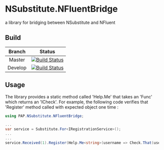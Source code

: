 # NSubstitute.NFluentBridge
a library for bridging between NSubstitute and NFluent

## Build
| Branch | Status |
|:------:|:------:|
| Master | [![Build Status](https://dev.azure.com/papgroup/NSubstitute.NFluentBridge/_apis/build/status/PapGroup.NSubstitute.NFluentBridge?branchName=master)](https://dev.azure.com/papgroup/NSubstitute.NFluentBridge/_build/latest?definitionId=1&branchName=master) |
| Develop | [![Build Status](https://dev.azure.com/papgroup/NSubstitute.NFluentBridge/_apis/build/status/PapGroup.NSubstitute.NFluentBridge?branchName=develop)](https://dev.azure.com/papgroup/NSubstitute.NFluentBridge/_build/latest?definitionId=1&branchName=develop) |

## Usage
The library provides a static method called 'Help.Me<T>' that takes an 'Func' which returns an 'ICheck'.
For example, the following code verifies that 'Register' method called with expected object one time :

```c#
using PAP.NSubstitute.NFluentBridge;

...
var service = Substitute.For<IRegistrationService>();
...
...
service.Received(1).Register(Help.Me<string>(username => Check.That(username).Not.Contains("Joker").And.StartsWith("Bat")));
```